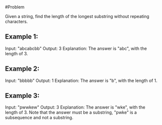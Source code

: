 #Problem

Given a string, find the length of the longest substring without repeating characters.

## Example 1:

Input: "abcabcbb"
Output: 3 
Explanation: The answer is "abc", with the length of 3. 

## Example 2:

Input: "bbbbb"
Output: 1
Explanation: The answer is "b", with the length of 1.

## Example 3:

Input: "pwwkew"
Output: 3
Explanation: The answer is "wke", with the length of 3. 
             Note that the answer must be a substring, "pwke" is a subsequence and not a substring.